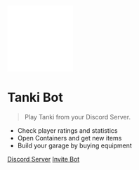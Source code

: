 ![logo](_media/icon_small.png)

# Tanki Bot

> Play Tanki from your Discord Server.

- Check player ratings and statistics
- Open Containers and get new items
- Build your garage by buying equipment

[Discord Server](https://discord.gg/cH8Tvbn)
[Invite Bot](https://discordapp.com/oauth2/authorize?client_id=477558712702337044&scope=bot&permissions=388160)